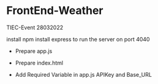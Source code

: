 # FrontEnd-Weather
TIEC-Event 28032022

install npm 
install express to run the server on port 4040
- Prepare app.js 
- Prepare  index.html

- Add Required Variable in app.js
APIKey and Base_URL


